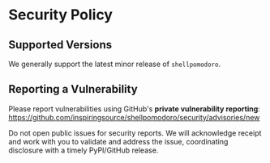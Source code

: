 # Security Policy

## Supported Versions

We generally support the latest minor release of `shellpomodoro`.

## Reporting a Vulnerability

Please report vulnerabilities using GitHub's **private vulnerability reporting**:
<https://github.com/inspiringsource/shellpomodoro/security/advisories/new>

Do not open public issues for security reports. We will acknowledge receipt and work with you to validate and address the issue, coordinating disclosure with a timely PyPI/GitHub release.
